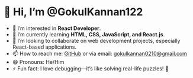 # 👋 Hi, I’m @GokulKannan122
- 👀 I’m interested in **React Developer**.
- 🌱 I’m currently learning **HTML, CSS, JavaScript, and React.js**.
- 💞️ I’m looking to collaborate on web development projects, especially React-based applications.
- 📫 How to reach me: [GitHub](https://github.com/GokulKannan122) or via email: gokulkannan0210@gmail.com 
- 😄 Pronouns: He/Him
- ⚡ Fun fact: I love debugging—it’s like solving real-life puzzles! 🧩 

<!---
GokulKannan122/GokulKannan122 is a ✨ special ✨ repository because its `README.md` (this file) appears on your GitHub profile.
You can click the Preview link to take a look at your changes.
--->
